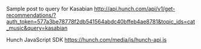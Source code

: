 Sample post to query for Kasabian
http://api.hunch.com/api/v1/get-recommendations/?auth_token=577a3be78778f2db541564abdc40bffeb4ae8781&topic_ids=cat_music&query=kasabian


Hunch JavaScript SDK
https://hunch.com/media/js/hunch-api.js



